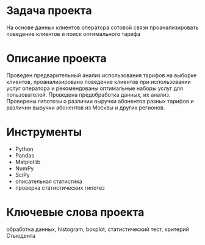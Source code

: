 # Задача проекта
На основе данных клиентов оператора сотовой связи проанализировать поведение клиентов и поиск оптимального тарифа


# Описание проекта
Проведен предварительный анализ использования тарифов на выборке клиентов,
проанализировано поведение клиентов при использовании услуг оператора и
рекомендованы оптимальные наборы услуг для пользователей. Проведена предобработка
данных, их анализ. Проверены гипотезы о различии выручки абонентов разных тарифов и
различии выручки абонентов из Москвы и других регионов.

# Инструменты
- Python
- Pandas
- Matplotlib
- NumPy
- SciPy
- описательная статистика
- проверка статистических гипотез

# Ключевые слова проекта
обработка данных, histogram, boxplot, статистический тест,
критерий Стьюдента
